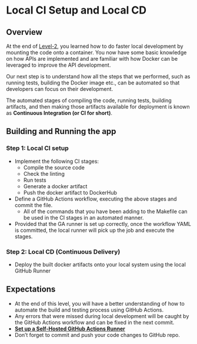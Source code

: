 # Local CI Setup and Local CD

## Overview
At the end of [Level-2](https://github.com/HrithikSawant/Internship-Student-CRUD/tree/level-2), you learned how to do faster local development by mounting the code onto a container. You now have some basic knowledge on how APIs are implemented and are familiar with how Docker can be leveraged to improve the API development.

Our next step is to understand how all the steps that we performed, such as running tests, building the Docker image etc., can be automated so that developers can focus on their development.

The automated stages of compiling the code, running tests, building artifacts, and then making those artifacts available for deployment is known as **Continuous Integration (or CI for short)**.

## Building and Running the app

### Step 1: Local CI setup
- Implement the following CI stages:
  - Compile the source code
  - Check the linting
  - Run tests
  - Generate a docker artifact
  - Push the docker artifact to DockerHub
- Define a GitHub Actions workflow, executing the above stages and commit the file.
  - All of the commands that you have been adding to the Makefile can be used in the CI stages in an automated manner.
- Provided that the GA runner is set up correctly, once the workflow YAML is committed, the local runner will pick up the job and execute the stages.

### Step 2: Local CD (Continuous Delivery)
- Deploy the built docker artifacts onto your local system using the local GitHub Runner

## Expectations
- At the end of this level, you will have a better understanding of how to automate the build and testing process using GitHub Actions.
- Any errors that were missed during local development will be caught by the GitHub Actions workflow and can be fixed in the next commit.
- [**Set up a Self-Hosted GitHub Actions Runner**](https://docs.github.com/en/actions/hosting-your-own-runners/adding-self-hosted-runners)
- Don’t forget to commit and push your code changes to GitHub repo.
